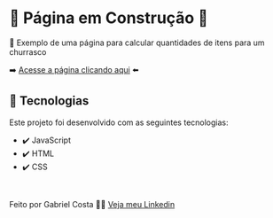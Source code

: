 # 🚧 Página em Construção 🚧
🍖 Exemplo de uma página para calcular quantidades de itens para um churrasco

➡️ [Acesse a página clicando aqui](https://gabrielcostarep.github.io/Churrascometro/index.html) ⬅️
<!-- 
 <div align="center" >
  <img src="./Readme-cell-gif.gif" alt="demo-mobile" height="425">
</div> -->

## 🚀 Tecnologias

Este projeto foi desenvolvido com as seguintes tecnologias:

- ✔️ JavaScript
- ✔️ HTML
- ✔️ CSS

<br>

Feito por Gabriel Costa 👋🏾 [Veja meu Linkedin](https://www.linkedin.com/in/gabrielcostadev/)
